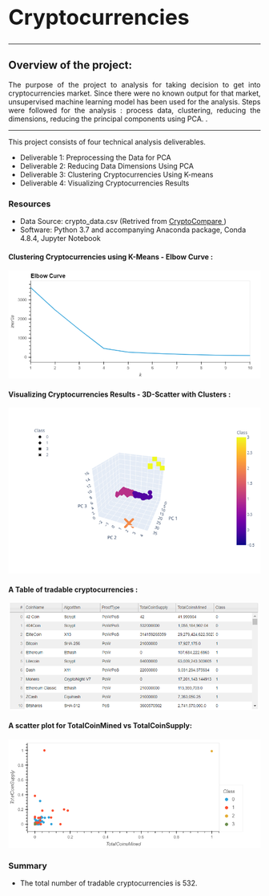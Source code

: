 ## **<h1 align="justify"> Cryptocurrencies**
  	
---
## Overview of the project: 
<p align="justify">The purpose of the project to analysis for taking decision to get into cryptocurrencies market. Since there were no known output for that market, unsupervised machine learning model has been used for the analysis. Steps were followed for the analysis : process data, clustering, reducing the dimensions, reducing the principal components using PCA.
. <p>
	
---

<p align="justify">This project consists of four technical analysis deliverables. <p>

- Deliverable 1: Preprocessing the Data for PCA
- Deliverable 2: Reducing Data Dimensions Using PCA
- Deliverable 3: Clustering Cryptocurrencies Using K-means
- Deliverable 4: Visualizing Cryptocurrencies Results
	

### Resources
- Data Source: crypto_data.csv (Retrived from [ CryptoCompare ]( https://min-api.cryptocompare.com/data/all/coinlist)) 
- Software: Python 3.7 and accompanying Anaconda package, Conda 4.8.4, Jupyter Notebook

#### Clustering Cryptocurrencies using K-Means - Elbow Curve :
	
<p align="center">
  <img width="600" src=https://github.com/sharifbhuiyan/Cryptocurrencies/blob/main/Resources/Elbow_Curve.png
</p>  
	

#### Visualizing Cryptocurrencies Results - 3D-Scatter with Clusters :
	
<p align="center">
  <img width="600" src=https://github.com/sharifbhuiyan/Cryptocurrencies/blob/main/Resources/3D-Scatter.png
</p>  
		
#### A Table of tradable cryptocurrencies :

<p align="center">	
  <img width="500" src=https://github.com/sharifbhuiyan/Cryptocurrencies/blob/main/Resources/Tradable_crypto.png
</p>  
	

	
#### A scatter plot for TotalCoinMined vs TotalCoinSupply:
	
<p align="center">
  <img width="600" src=https://github.com/sharifbhuiyan/Cryptocurrencies/blob/main/Resources/scatter%20plot.png
</p>  
	

### Summary

-  The total number of tradable cryptocurrencies is 532.
